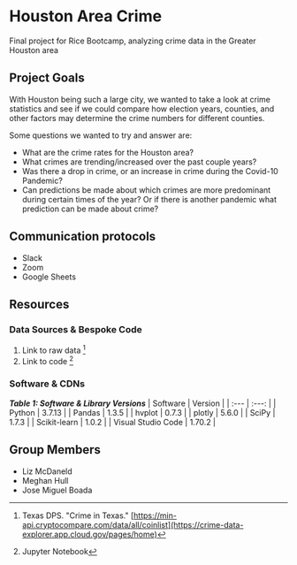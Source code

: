 # Houston Area Crime
Final project for Rice Bootcamp, analyzing crime data in the Greater Houston area

## Project Goals
With Houston being such a large city, we wanted to take a look at crime statistics and see if we could compare how election years, counties, and other factors may determine the crime numbers for different counties. 

Some questions we wanted to try and answer are:
- What are the crime rates for the Houston area?
- What crimes are trending/increased over the past couple years?
- Was there a drop in crime, or an increase in crime during the Covid-10 Pandemic?
- Can predictions be made about which crimes are more predominant during certain times of the year? Or if there is another pandemic what prediction can be made about crime?

## Communication protocols 
- Slack
- Zoom
- Google Sheets

## Resources
### Data Sources & Bespoke Code
1. Link to raw data [^1]
2. Link to code [^2]

[^1]: Texas DPS. "Crime in Texas." [https://min-api.cryptocompare.com/data/all/coinlist](https://crime-data-explorer.app.cloud.gov/pages/home)
[^2]: Jupyter Notebook

### Software & CDNs
***Table 1: Software & Library Versions***
| Software | Version |
| :--- | :---: |
| Python | 3.7.13 |
| Pandas | 1.3.5 |
| hvplot | 0.7.3 |
| plotly | 5.6.0 |
| SciPy | 1.7.3 |
| Scikit-learn | 1.0.2 |
| Visual Studio Code | 1.70.2 |

## Group Members 
- Liz McDaneld
- Meghan Hull
- Jose Miguel Boada
